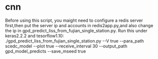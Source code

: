 # cnn
Before using this script, you maight need to configure a redis server first,then put the server ip and accounts in redis2app.py,and also change the ip in gpd_predict_liss_from_fujian_single_station.py.
Run this under keras2.2.2 and tesorflow1.10:
./gpd_predict_liss_from_fujian_single_station.py --V true --para_path scedc_model --plot true --receive_interval 30  --output_path gpd_model_predicts --save_mseed true
